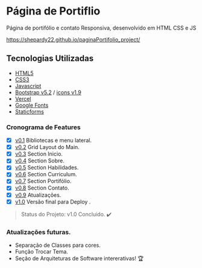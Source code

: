 # Página de Portiflio
Página de portifólio e contato Responsiva, desenvolvido em HTML CSS e JS 

https://shepardy22.github.io/paginaPortifolio_project/

## Tecnologias Utilizadas
- [HTML5](https://www.w3c.br/pub/Cursos/CursoHTML5/html5-web.pdf)
- [CSS3](https://developer.mozilla.org/pt-BR/docs/Web/CSS)
- [Javascript](https://developer.mozilla.org/en-US/docs/Web/JavaScript)
- [Bootstrap v5.2](https://getbootstrap.com/)  / [icons v1.9](https://icons.getbootstrap.com/)
- [Vercel](https://vercel.com/)
- [Google Fonts](https://fonts.google.com/about)
- [Staticforms](https://www.staticforms.xyz/)


### Cronograma de Features  

- [X] [v0.1](https://github.com/Shepardy22/paginaPortifolio_project/commit/a40136ab8d138a1e77964553c3daf2cd3ffea3bf) Bibliotecas e menu lateral.
- [X] [v0.2](https://github.com/Shepardy22/paginaPortifolio_project/commit/af589186ec37e3347748a44aaeb9f0a6f9a861b8) Grid Layout do Main.
- [X] [v0.3](https://github.com/Shepardy22/paginaPortifolio_project/commit/af589186ec37e3347748a44aaeb9f0a6f9a861b8) Section Inicio.
- [X] [v0.4](https://github.com/Shepardy22/paginaPortifolio_project/commit/60996cd092577341531daacb0da540eb101551d5) Section Sobre.
- [X] [v0.5](https://github.com/Shepardy22/paginaPortifolio_project/commit/a2e4db12520a79d1342d475b187b93651381d76d) Section Habilidades.
- [X] [v0.6](https://github.com/Shepardy22/paginaPortifolio_project/commit/59a8770607d1fa468545dab46b3427e39918b9b5) Section Curriculum.
- [X] [v0.7](https://github.com/Shepardy22/paginaPortifolio_project/commit/573f6084987c00fec7fd6ecd646c0311ca746439) Section Portifólio.
- [X] [v0.8](https://github.com/Shepardy22/paginaPortifolio_project/commit/d7568473c62f69afdbfea930f7dfc03aaf8fb027) Section Contato.
- [X] [v0.9](https://github.com/Shepardy22/paginaPortifolio_project/commit/d5ff01c0c72b0ec6d25b486dfb53eba30910aa11) Atualizações.
- [X] [v1.0](https://github.com/Shepardy22/paginaPortifolio_project/commit/c56e27e565bbc3599f65717d75dbcbf23e7f332d) Versão final para Deploy .

> Status do Projeto: v1.0 Concluido. :heavy_check_mark:

### Atualizações futuras.
 - Separação de Classes para cores.
 - Função Trocar Tema.
 - Seção de Arquiteturas de Software intererativas! :trophy:
